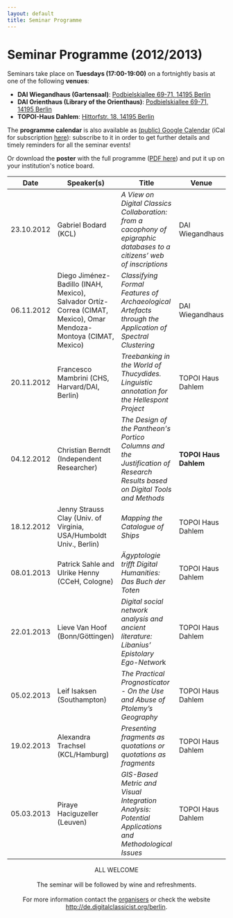 ```yaml
---
layout: default
title: Seminar Programme
---
```


# Seminar Programme (2012/2013)

Seminars take place on **Tuesdays (17:00-19:00)** on a fortnightly basis at one of the following **venues**:

* **DAI Wiegandhaus (Gartensaal)**: [Podbielskiallee 69-71, 14195 Berlin](http://goo.gl/maps/PhaI1)
* **DAI Orienthaus (Library of the Orienthaus)**: [Podbielskiallee 69-71, 14195 Berlin](http://goo.gl/maps/lfbtK)
* **TOPOI-Haus Dahlem**: [Hittorfstr. 18, 14195 Berlin](http://goo.gl/maps/8OgGo)

The **programme calendar** is also available as [(public) Google Calendar](https://www.google.com/calendar/embed?src=aicf2vlsr7t34v4qrju5fiso54%40group.calendar.google.com&ctz=Europe/Berlin) (iCal for subscription [here](https://www.google.com/calendar/ical/aicf2vlsr7t34v4qrju5fiso54%40group.calendar.google.com/public/basic.ics)): subscribe to it in order to get further details and timely reminders for all the seminar events!

Or download the **poster** with the full programme ([PDF here](/berlin/files/Poster-Full-Programme.pdf)) and put it up on your institution's notice board.

Date | Speaker(s) | Title | Venue | Materials
-----------|-------------------------|-------------------------------------------------------------------------------------------------------------------------------------------------|----------------|----------------	 
23.10.2012 | Gabriel Bodard (KCL) | *A View on Digital Classics Collaboration: from a cacophony of epigraphic databases to a citizens’ web of inscriptions* | DAI Wiegandhaus| [abstract](/berlin/2012/10/19/Bodard_keynote#abstract) [slides](/berlin/2012/10/19/Bodard_keynote#slides) video
06.11.2012 | Diego Jiménez-Badillo (INAH, Mexico), Salvador Ortíz-Correa (CIMAT, Mexico), Omar Mendoza-Montoya (CIMAT, Mexico) | *Classifying Formal Features of Archaeological Artefacts through the Application of Spectral Clustering* | DAI Wiegandhaus| [abstract](/berlin/2012/10/30/Jimenez-Badillo#abstract) [slides](/berlin/2012/10/30/Jimenez-Badillo#slides) video
20.11.2012 | Francesco Mambrini (CHS, Harvard/DAI, Berlin)| *Treebanking in the World of Thucydides. Linguistic annotation for the Hellespont Project* |TOPOI Haus Dahlem | [abstract](/berlin/2012/11/12/Mambrini#abstract) [slides](/berlin/2012/11/12/Mambrini#slides) video
04.12.2012 | Christian Berndt (Independent Researcher) |*The Design of the Pantheon's Portico Columns and the Justification of Research Results based on Digital Tools and Methods*|**TOPOI Haus Dahlem**|abstract slides video
18.12.2012 |Jenny Strauss Clay (Univ. of Virginia, USA/Humboldt Univ., Berlin) |*Mapping the Catalogue of Ships*|TOPOI Haus Dahlem| |
08.01.2013 |Patrick Sahle and Ulrike Henny (CCeH, Cologne)|*Ägyptologie trifft Digital Humanities: Das Buch der Toten*|TOPOI Haus Dahlem| |
22.01.2013 |Lieve Van Hoof (Bonn/Göttingen) |*Digital social network analysis and ancient literature: Libanius’ Epistolary Ego-Networ*k|TOPOI Haus Dahlem| |
05.02.2013 |Leif Isaksen (Southampton)|*The Practical Prognosticator - On the Use and Abuse of Ptolemy’s Geography*|TOPOI Haus Dahlem| |
19.02.2013 |Alexandra Trachsel (KCL/Hamburg)|*Presenting fragments as quotations or quotations as fragments*|TOPOI Haus Dahlem| |
05.03.2013 |Piraye Haciguzeller (Leuven)|*GIS-Based Metric and Visual Integration Analysis: Potential Applications and Methodological Issues*|TOPOI Haus Dahlem| |


<div style="text-align: center">ALL WELCOME
<br/><br/>
The seminar will be followed by wine and refreshments.
<br/><br/>
For more information contact the <a href="http://de.digitalclassicist.org/berlin/about">organisers</a> or check the website <a href="http://de.digitalclassicist.org/berlin">http://de.digitalclassicist.org/berlin</a>.
<br/><br/>
	</div>

